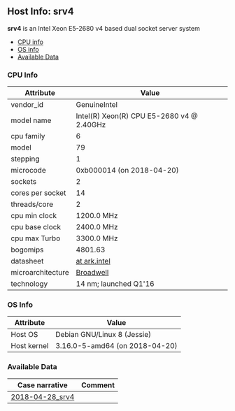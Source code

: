 ## Host Info: srv4

**srv4** is an Intel Xeon E5-2680 v4 based dual socket server system

- [CPU info](#user-content-cpu)
- [OS info](#user-content-os)
- [Available Data](#user-content-data)

### <a id="cpu">CPU Info</a>

| Attribute | Value |
| --------- | ----- |
| vendor_id    | GenuineIntel |
| model name   | Intel(R) Xeon(R) CPU E5-2680 v4 @ 2.40GHz |
| cpu family   | 6 |
| model        | 79 |
| stepping     | 1 |
| microcode    | 0xb000014 (on 2018-04-20) |
| sockets      | 2 |
| cores per socket | 14 |
| threads/core | 2 |
| cpu min clock   | 1200.0 MHz |
| cpu base clock  | 2400.0 MHz |
| cpu max Turbo   | 3300.0 MHz |
| bogomips     | 4801.63 |
| datasheet    | [at ark.intel](https://ark.intel.com/en/products/91754) |
| microarchitecture | [Broadwell](https://en.wikipedia.org/wiki/Broadwell_(microarchitecture)) |
| technology   | 14 nm; launched Q1'16 |

### <a id="os">OS Info</a>

| Attribute | Value |
| --------- | ----- |
| Host OS      | Debian GNU/Linux 8 (Jessie) |
| Host kernel  | 3.16.0-5-amd64 (on 2018-04-20) |

### <a id="data">Available Data</a>

| Case narrative | Comment |
| -------------- | ------- |
| [2018-04-28_srv4](2018-04-28_srv4.md) |  |
